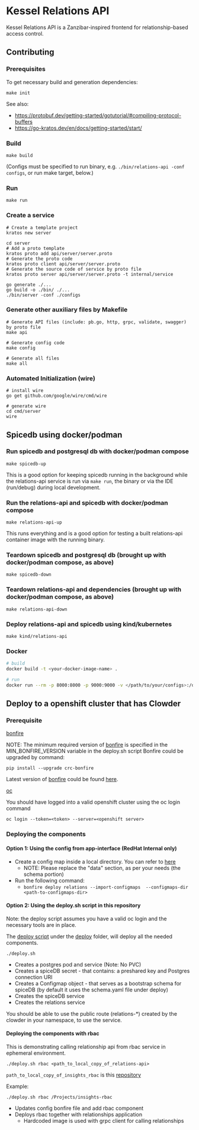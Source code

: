 # Kessel Relations API

Kessel Relations API is a Zanzibar-inspired frontend for relationship-based access control.

## Contributing

### Prerequisites

To get necessary build and generation dependencies:

```
make init
```

See also:

- https://protobuf.dev/getting-started/gotutorial/#compiling-protocol-buffers
- https://go-kratos.dev/en/docs/getting-started/start/

### Build

`make build`

(Configs must be specified to run binary, e.g. `./bin/relations-api -conf configs`, or run make target, below.)

### Run

`make run`

### Create a service

```
# Create a template project
kratos new server

cd server
# Add a proto template
kratos proto add api/server/server.proto
# Generate the proto code
kratos proto client api/server/server.proto
# Generate the source code of service by proto file
kratos proto server api/server/server.proto -t internal/service

go generate ./...
go build -o ./bin/ ./...
./bin/server -conf ./configs
```

### Generate other auxiliary files by Makefile

```
# Generate API files (include: pb.go, http, grpc, validate, swagger) by proto file
make api

# Generate config code
make config

# Generate all files
make all
```

### Automated Initialization (wire)

```
# install wire
go get github.com/google/wire/cmd/wire

# generate wire
cd cmd/server
wire
```

## Spicedb using docker/podman

### Run spicedb and postgresql db with docker/podman compose

`make spicedb-up`

This is a good option for keeping spicedb running in the background while the relations-api service is run via
`make run`, the binary or via the IDE (run/debug) during local development.

### Run the relations-api and spicedb with docker/podman compose

`make relations-api-up`

This runs everything and is a good option for testing a built relations-api container image with the running binary.

### Teardown spicedb and postgresql db (brought up with docker/podman compose, as above)

`make spicedb-down`

### Teardown relations-api and dependencies (brought up with docker/podman compose, as above)

`make relations-api-down`

### Deploy relations-api and spicedb using kind/kubernetes

`make kind/relations-api`

### Docker

```bash
# build
docker build -t <your-docker-image-name> .

# run
docker run --rm -p 8000:8000 -p 9000:9000 -v </path/to/your/configs>:/data/conf <your-docker-image-name>
```

## Deploy to a openshift cluster that has Clowder

### Prerequisite

[bonfire](https://github.com/RedHatInsights/bonfire)

NOTE: The minimum required version of [bonfire](https://github.com/RedHatInsights/bonfire)
is specified in the MIN_BONFIRE_VERSION variable in the deploy.sh script
Bonfire could be upgraded by command:

```asciidoc
pip install --upgrade crc-bonfire
```

Latest version of [bonfire](https://github.com/RedHatInsights/bonfire) could be found [here](https://github.com/RedHatInsights/bonfire/releases).

[oc](https://docs.openshift.com/container-platform/4.8/cli_reference/openshift_cli/getting-started-cli.html)

You should have logged into a valid openshift cluster using the oc login command

`oc login --token=<token> --server=<openshift server>`

### Deploying the components

#### Option 1: Using the config from app-interface (RedHat Internal only)

* Create a config map inside a local directory. You can refer to [here](https://github.com/project-kessel/relations-api/blob/main/deploy/schema-configmaps/ex-schema-configmap.yaml)
  * NOTE: Please replace the "data" section, as per your needs (the schema portion)
* Run the following command:
  * `bonfire deploy relations --import-configmaps  --configmaps-dir <path-to-configmaps-dir>` 

#### Option 2: Using the deploy.sh script in this repository

Note: the deploy script assumes you have a valid oc login and the necessary tools are in place.

The [deploy script](deploy/deploy.sh) under the [deploy](deploy) folder, will deploy all the needed components.

`./deploy.sh`

- Creates a postgres pod and service (Note: No PVC)
- Creates a spiceDB secret - that contains: a preshared key and Postgres connection URI
- Creates a Configmap object - that serves as a bootstrap schema for spiceDB (by default it uses the schema.yaml file under deploy)
- Creates the spiceDB service
- Creates the relations service

You should be able to use the public route (relations-\*) created by the clowder in your namespace, to use the service.

#### Deploying the components with rbac

This is demonstrating calling relationship api from rbac service in ephemeral environment.

```
./deploy.sh rbac <path_to_local_copy_of_relations-api>
```

`path_to_local_copy_of_insights_rbac` is this [repository](https://github.com/RedHatInsights/insights-rbac)

Example:

```
./deploy.sh rbac /Projects/insights-rbac
```

- Updates config bonfire file and add rbac component
- Deploys rbac together with relationships application
  - Hardcoded image is used with grpc client for calling relationships
